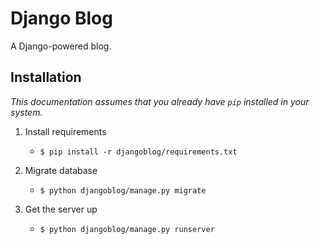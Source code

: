 # Django Blog

A Django-powered blog.

## Installation

*This documentation assumes that you already have `pip` installed in your system.*

1. Install requirements
    - `$ pip install -r djangoblog/requirements.txt`

2. Migrate database
    - `$ python djangoblog/manage.py migrate`

3. Get the server up
    - `$ python djangoblog/manage.py runserver`
